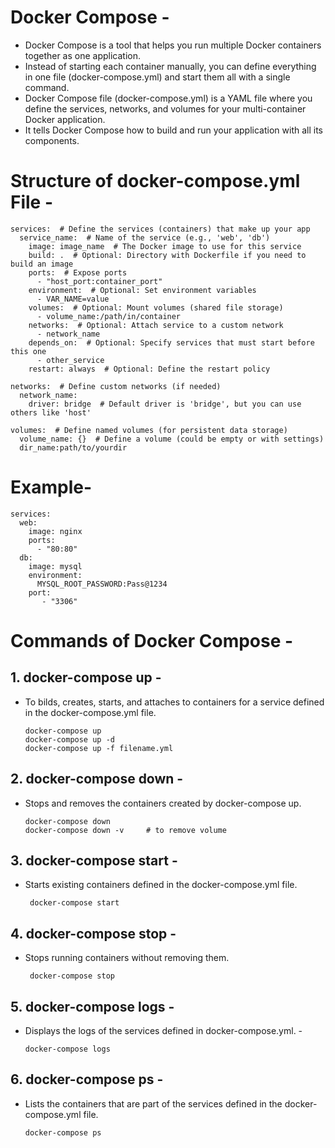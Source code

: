 # Docker Compose -
- Docker Compose is a tool that helps you run multiple Docker containers together as one application.
- Instead of starting each container manually, you can define everything in one file (docker-compose.yml) and start them all with a single command.
- Docker Compose file (docker-compose.yml) is a YAML file where you define the services, networks, and volumes for your multi-container Docker application.
- It tells Docker Compose how to build and run your application with all its components.

# Structure of docker-compose.yml File -

    services:  # Define the services (containers) that make up your app
      service_name:  # Name of the service (e.g., 'web', 'db')
        image: image_name  # The Docker image to use for this service
        build: .  # Optional: Directory with Dockerfile if you need to build an image
        ports:  # Expose ports
          - "host_port:container_port"
        environment:  # Optional: Set environment variables
          - VAR_NAME=value
        volumes:  # Optional: Mount volumes (shared file storage)
          - volume_name:/path/in/container
        networks:  # Optional: Attach service to a custom network
          - network_name
        depends_on:  # Optional: Specify services that must start before this one
          - other_service
        restart: always  # Optional: Define the restart policy
    
    networks:  # Define custom networks (if needed)
      network_name:
        driver: bridge  # Default driver is 'bridge', but you can use others like 'host'
    
    volumes:  # Define named volumes (for persistent data storage)
      volume_name: {}  # Define a volume (could be empty or with settings)
      dir_name:path/to/yourdir

# Example-
    
    services:
      web:
        image: nginx
        ports:
          - "80:80"
      db:
        image: mysql
        environment:
          MYSQL_ROOT_PASSWORD:Pass@1234
        port:
           - "3306"




# Commands of Docker Compose -

## 1. docker-compose up -
- To bilds, creates, starts, and attaches to containers for a service defined in the docker-compose.yml file.

      docker-compose up
      docker-compose up -d
      docker-compose up -f filename.yml

## 2. docker-compose down -
- Stops and removes the containers created by docker-compose up.

      docker-compose down
      docker-compose down -v     # to remove volume
    

## 3. docker-compose start -
- Starts existing containers defined in the docker-compose.yml file.

       docker-compose start

## 4. docker-compose stop -
- Stops running containers without removing them.

       docker-compose stop

## 5. docker-compose logs -
- Displays the logs of the services defined in docker-compose.yml. -

      docker-compose logs

## 6. docker-compose ps -
- Lists the containers that are part of the services defined in the docker-compose.yml file.

      docker-compose ps










